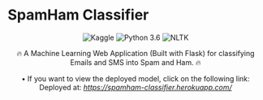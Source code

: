 # SpamHam Classifier
<div align="center">
  
  <!---  SHIELDS   -->
  ![Kaggle](https://img.shields.io/badge/Dataset-Kaggle-blue.svg)
  ![Python 3.6](https://img.shields.io/badge/Python-3.6-brightgreen.svg)
  ![NLTK](https://img.shields.io/badge/Library-NLTK-orange.svg)
  
  🔥 A Machine Learning Web Application (Built with Flask) for classifying Emails and SMS into Spam and Ham. 🔥
  
  • If you want to view the deployed model, click on the following link:<br />
    Deployed at: _https://spamham-classifier.herokuapp.com/_
  
</div>
